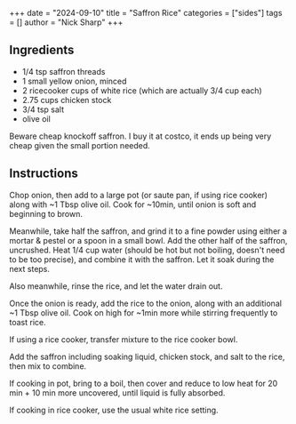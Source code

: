 +++
date = "2024-09-10"
title = "Saffron Rice"
categories = ["sides"]
tags = []
author = "Nick Sharp"
+++

## Ingredients

- 1/4 tsp saffron threads
- 1 small yellow onion, minced
- 2 ricecooker cups of white rice (which are actually 3/4 cup each)
- 2.75 cups chicken stock
- 3/4 tsp salt
- olive oil

Beware cheap knockoff saffron. I buy it at costco, it ends up being very cheap given the small portion needed.

## Instructions

Chop onion, then add to a large pot (or saute pan, if using rice cooker) along with ~1 Tbsp olive oil. Cook for ~10min, until onion is soft and beginning to brown.

Meanwhile, take half the saffron, and grind it to a fine powder using either a mortar & pestel or a spoon in a small bowl. Add the other half of the saffron, uncrushed. Heat 1/4 cup water (should be hot but not boiling, doesn't need to be too precise), and combine it with the saffron. Let it soak during the next steps.

Also meanwhile, rinse the rice, and let the water drain out.

Once the onion is ready, add the rice to the onion, along with an additional ~1 Tbsp olive oil. Cook on high for ~1min more while stirring frequently to toast rice.

If using a rice cooker, transfer mixture to the rice cooker bowl.

Add the saffron including soaking liquid, chicken stock, and salt to the rice, then mix to combine.

If cooking in pot, bring to a boil, then cover and reduce to low heat for 20 min + 10 min more uncovered, until liquid is fully absorbed.

If cooking in rice cooker, use the usual white rice setting.
